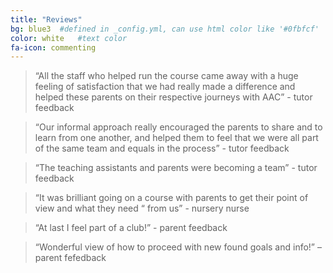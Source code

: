 ```yaml
---
title: "Reviews"
bg: blue3  #defined in _config.yml, can use html color like '#0fbfcf'
color: white   #text color
fa-icon: commenting
---
```



> “All the staff who helped run the course came away with a huge feeling of satisfaction that we had really made a difference and helped these parents on their respective journeys with AAC” - tutor feedback

> “Our informal approach really encouraged the parents to share and to learn from one another, and helped them to feel that we were all part of the same team and equals in the process” - tutor feedback

> “The teaching assistants and parents were becoming a team” - tutor feedback

> “It was brilliant going on a course with parents to get their point of view and what they need “ from us” - nursery nurse

> “At last I feel part of a club!” - parent feedback

> “Wonderful view of how to proceed with new found goals and info!” – parent fefedback
